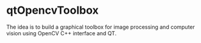 qtOpencvToolbox
===============

The idea is to build a graphical toolbox for image processing and computer vision using OpenCV C++ interface and QT. 